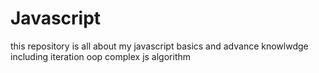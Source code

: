 # Javascript
this repository is all about my javascript basics and advance knowlwdge 
including iteration oop complex js algorithm

